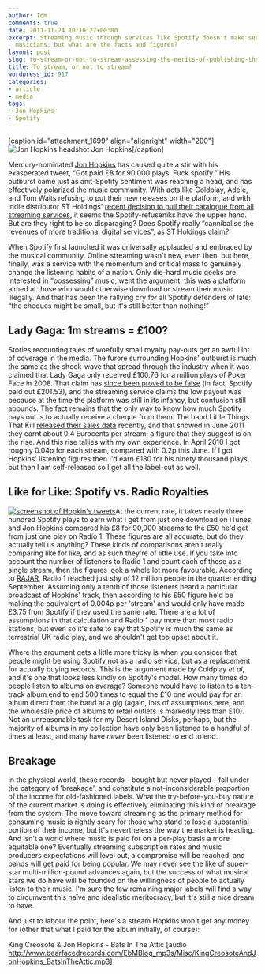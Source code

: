 ```yaml
---
author: Tom
comments: true
date: 2011-11-24 10:10:27+00:00
excerpt: Streaming music through services like Spotify doesn't make sense for some
  musicians, but what are the facts and figures?
layout: post
slug: to-stream-or-not-to-stream-assessing-the-merits-of-publishing-through-spotify
title: To stream, or not to stream?
wordpress_id: 917
categories:
- article
- media
tags:
- Jon Hopkins
- Spotify
---
```


[caption id="attachment_1699" align="alignright" width="200"]![Jon Hopkins headshot](http://eatenbymonsters/wp-content/uploads/2011/11/jon-hopkins-200x200.jpg) Jon Hopkins[/caption]

Mercury-nominated [Jon Hopkins](https://twitter.com/#!/Jon_Hopkins_) has caused quite a stir with his exasperated tweet, “Got paid £8 for 90,000 plays. Fuck spotify.” His outburst came just as anit-Spotify sentiment was reaching a head, and has effectively polarized the music community. With acts like Coldplay, Adele, and Tom Waits refusing to put their new releases on the platform, and with indie distributor ST Holdings' [recent decision to pull their catalogue from all streaming services](http://www.stholdings.co.uk/2011/11/16/removal-of-content-from-spotify-simfy-rdio-napster/), it seems the Spotify-refuseniks have the upper hand. But are they right to be so disparaging? Does Spotify really “cannibalise the revenues of more traditional digital services”, as ST Holdings claim?

When Spotify first launched it was universally applauded and embraced by the musical community. Online streaming wasn't new, even then, but here, finally, was a service with the momentum and critical mass to genuinely change the listening habits of a nation. Only die-hard music geeks are interested in “possessing” music, went the argument; this was a platform aimed at those who would otherwise download or stream their music illegally. And that has been the rallying cry for all Spotify defenders of late: “the cheques might be small, but it's still better than nothing!”


## Lady Gaga: 1m streams = £100?


Stories recounting tales of woefully small royalty pay-outs get an awful lot of coverage in the media. The furore surrounding Hopkins' outburst is much the same as the shock-wave that spread through the industry when it was claimed that Lady Gaga only received £100.76 for a million plays of Poker Face in 2008. That claim has [since been proved to be false](http://paidcontent.org/article/419-fair-dos-a-million-spotify-streams-earned-gaga-167/) (in fact, Spotify paid out £201.53), and the streaming service claims the low payout was because at the time the platform was still in its infancy, but confusion still abounds. The fact remains that the only way to know how much Spotify pays out is to actually receive a cheque from them. The band Little Things That Kill [released their sales data](http://www.spotidj.com/blog/?p=264) recently, and that showed in June 2011 they earnt about 0.4 Eurocents per stream; a figure that they suggest is on the rise. And this rise tallies with my own experience. In April 2010 I got roughly 0.04p for each stream, compared with 0.2p this June. If I got Hopkins' listening figures then I'd earn £180 for his ninety thousand plays, but then I am self-released so I get all the label-cut as well.


## Like for Like: Spotify vs. Radio Royalties


[![screenshot of Hopkin's tweets](http://eatenbymonsters.files.wordpress.com/2011/11/picture-1.png)](http://eatenbymonsters.files.wordpress.com/2011/11/picture-1.png)At the current rate, it takes nearly three hundred Spotify plays to earn what I get from just one download on iTunes, and Jon Hopkins compared his £8 for 90,000 streams to the £50 he'd get from just one play on Radio 1. These figures are all accurate, but do they actually tell us anything? These kinds of comparisons aren't really comparing like for like, and as such they're of little use. If you take into account the number of listeners to Radio 1 and count each of those as a single stream, then the figures look a whole lot more favourable. According to [RAJAR](http://www.rajar.co.uk/listening/quarterly_listening.php), Radio 1 reached just shy of 12 million people in the quarter ending September. Assuming only a tenth of those listeners heard a particular broadcast of Hopkins' track, then according to his £50 figure he'd be making the equivalent of 0.004p per 'stream' and would only have made £3.75 from Spotify if they used the same rate. There are a lot of assumptions in that calculation and Radio 1 pay more than most radio stations, but even so it's safe to say that Spotify is much the same as terrestrial UK radio play, and we shouldn't get too upset about it.

Where the argument gets a little more tricky is when you consider that people might be using Spotify not as a radio service, but as a replacement for actually buying records. This is the argument made by Coldplay _et al_, and it's one that looks less kindly on Spotify's model. How many times do people listen to albums on average? Someone would have to listen to a ten-track album end to end 500 times to equal the £10 one would pay for an album direct from the band at a gig (again, lots of assumptions here, and the wholesale price of albums to retail outlets is markedly less than £10). Not an unreasonable task for my Desert Island Disks, perhaps, but the majority of albums in my collection have only been listened to a handful of times at least, and many have _never_ been listened to end to end.


## Breakage


In the physical world, these records – bought but never played – fall under the category of 'breakage', and constitute a not-inconsiderable proportion of the income for old-fashioned labels. What the try-before-you-buy nature of the current market is doing is effectively eliminating this kind of breakage from the system. The move toward streaming as the primary method for consuming music is rightly scary for those who stand to lose a substantial portion of their income, but it's nevertheless the way the market is heading. And isn't a world where music is paid for on a per-play basis a more equitable one? Eventually streaming subscription rates and music producers expectations will level out, a compromise will be reached, and bands will get paid for being popular. We may never see the like of super-star multi-million-pound advances again, but the success of what musical stars we do have will be founded on the willingness of people to actually listen to their music. I'm sure the few remaining major labels will find a way to circumvent this naïve and idealistic meritocracy, but it's still a nice dream to have.

And just to labour the point, here's a stream Hopkins won't get any money for (other that what I paid for the album initially, of course):

King Creosote & Jon Hopkins - Bats In The Attic [audio http://www.bearfacedrecords.com/EbMBlog_mp3s/Misc/KingCreosoteAndJonHopkins_BatsInTheAttic.mp3]
